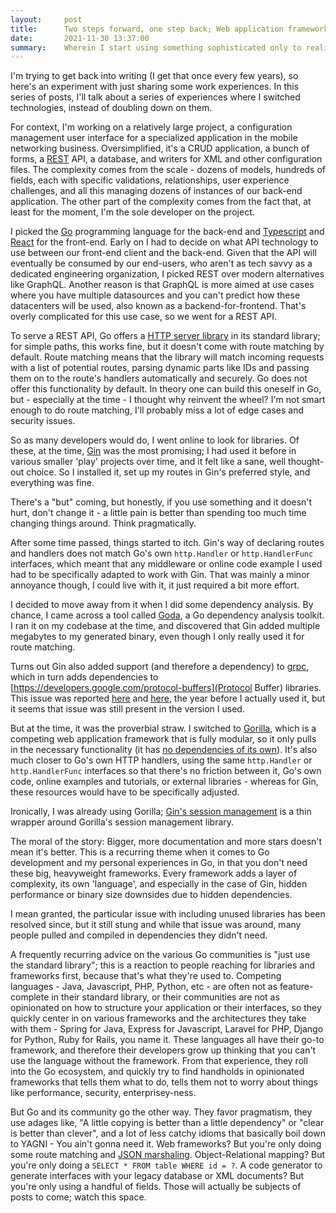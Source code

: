 ```yaml
---
layout:     post
title:      Two steps forward, one step back; Web application frameworks
date:       2021-11-30 13:37:00
summary:    Wherein I start using something sophisticated only to realize I don't need it
---
```


I'm trying to get back into writing (I get that once every few years), so here's an experiment with just sharing some work experiences. In this series of posts, I'll talk about a series of experiences where I switched technologies, instead of doubling down on them.

For context, I'm working on a relatively large project, a configuration management user interface for a specialized application in the mobile networking business. Oversimplified, it's a CRUD application, a bunch of forms, a [REST](https://en.wikipedia.org/wiki/Representational_state_transfer) API, a database, and writers for XML and other configuration files. The complexity comes from the scale - dozens of models, hundreds of fields, each with specific validations, relationships, user experience challenges, and all this managing dozens of instances of our back-end application. The other part of the complexity comes from the fact that, at least for the moment, I'm the sole developer on the project.

I picked the [Go](https://go.dev/) programming language for the back-end and [Typescript](https://www.typescriptlang.org/) and [React](https://reactjs.org/) for the front-end. Early on I had to decide on what API technology to use between our front-end client and the back-end. Given that the API will eventually be consumed by our end-users, who aren't as tech savvy as a dedicated engineering organization, I picked REST over modern alternatives like GraphQL. Another reason is that GraphQL is more aimed at use cases where you have multiple datasources and you can't predict how these datacenters will be used, also known as a backend-for-frontend. That's overly complicated for this use case, so we went for a REST API.

To serve a REST API, Go offers a [HTTP server library](https://pkg.go.dev/net/http#example-ListenAndServe) in its standard library; for simple paths, this works fine, but it doesn't come with route matching by default. Route matching means that the library will match incoming requests with a list of potential routes, parsing dynamic parts like IDs and passing them on to the route's handlers automatically and securely. Go does not offer this functionality by default. In theory one can build this oneself in Go, but - especially at the time - I thought why reinvent the wheel? I'm not smart enough to do route matching, I'll probably miss a lot of edge cases and security issues.

So as many developers would do, I went online to look for libraries. Of these, at the time, [Gin](https://github.com/gin-gonic/gin) was the most promising; I had used it before in various smaller 'play' projects over time, and it felt like a sane, well thought-out choice. So I installed it, set up my routes in Gin's preferred style, and everything was fine.

There's a "but" coming, but honestly, if you use something and it doesn't hurt, don't change it - a little pain is better than spending too much time changing things around. Think pragmatically.

After some time passed, things started to itch. Gin's way of declaring routes and handlers does not match Go's own `http.Handler` or `http.HandlerFunc` interfaces, which meant that any middleware or online code example I used had to be specifically adapted to work with Gin. That was mainly a minor annoyance though, I could live with it, it just required a bit more effort.

I decided to move away from it when I did some dependency analysis. By chance, I came across a tool called [Goda](https://github.com/loov/goda), a Go dependency analysis toolkit. I ran it on my codebase at the time, and discovered that Gin added multiple megabytes to my generated binary, even though I only really used it for route matching.

Turns out Gin also added support (and therefore a dependency) to [grpc](https://grpc.io/), which in turn adds dependencies to [https://developers.google.com/protocol-buffers](Protocol Buffer) libraries. This issue was reported [here](https://github.com/gin-gonic/gin/issues/1604) and [here](https://github.com/gin-gonic/gin/issues/1566), the year before I actually used it, but it seems that issue was still present in the version I used.

But at the time, it was the proverbial straw. I switched to [Gorilla](https://github.com/gorilla/mux), which is a competing web application framework that is fully modular, so it only pulls in the necessary functionality (it has [no dependencies of its own](https://github.com/gorilla/mux/blob/master/go.mod)). It's also much closer to Go's own HTTP handlers, using the same `http.Handler` or `http.HandlerFunc` interfaces so that there's no friction between it, Go's own code, online examples and tutorials, or external libraries - whereas for Gin, these resources would have to be specifically adjusted.

Ironically, I was already using Gorilla; [Gin's session management](https://github.com/gin-contrib/sessions/blob/master/sessions.go) is a thin wrapper around Gorilla's session management library.

The moral of the story: Bigger, more documentation and more stars doesn't mean it's better. This is a recurring theme when it comes to Go development and my personal experiences in Go, in that you don't need these big, heavyweight frameworks. Every framework adds a layer of complexity, its own 'language', and especially in the case of Gin, hidden performance or binary size downsides due to hidden dependencies.

I mean granted, the particular issue with including unused libraries has been resolved since, but it still stung and while that issue was around, many people pulled and compiled in dependencies they didn't need.

A frequently recurring advice on the various Go communities is "just use the standard library"; this is a reaction to people reaching for libraries and frameworks first, because that's what they're used to. Competing languages - Java, Javascript, PHP, Python, etc - are often not as feature-complete in their standard library, or their communities are not as opinionated on how to structure your application or their interfaces, so they quickly center in on various frameworks and the architectures they take with them - Spring for Java, Express for Javascript, Laravel for PHP, Django for Python, Ruby for Rails, you name it. These languages all have their go-to framework, and therefore their developers grow up thinking that you can't use the language without the framework. From that experience, they roll into the Go ecosystem, and quickly try to find handholds in opinionated frameworks that tells them what to do, tells them not to worry about things like performance, security, enterprisey-ness.

But Go and its community go the other way. They favor pragmatism, they use adages like, "A little copying is better than a little dependency" or "clear is better than clever", and a lot of less catchy idioms that basically boil down to YAGNI - You ain't gonna need it. Web frameworks? But you're only doing some route matching and [JSON marshaling](https://pkg.go.dev/encoding/json#example-Marshal). Object-Relational mapping? But you're only doing a `SELECT * FROM table WHERE id = ?`. A code generator to generate interfaces with your legacy database or XML documents? But you're only using a handful of fields. Those will actually be subjects of posts to come; watch this space.

